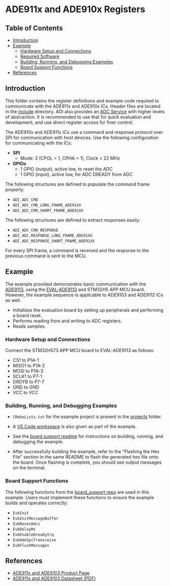 ﻿# ADE911x and ADE910x Registers

## Table of Contents

- [Introduction](#introduction)
- [Example](#example)
  - [Hardware Setup and Connections](#hardware-setup-and-connections)
  - [Required Software](#required-software)
  - [Building, Running, and Debugging Examples](#building-running-and-debugging-examples)
  - [Board Support Functions](#board-support-functions)
- [References](#references)


## Introduction

This folder contains the register definitions and example code required to communicate with the ADE911x and ADE910x ICs. Header files are located in the [include](include) directory. ADI also provides an [ADC Service](https://github.com/analogdevicesinc/energy-adc-service) with higher levels of abstraction. It is recommended to use that for quick evaluation and development, and use direct register access for finer control.

The ADE910x and ADE911x ICs use a command and response protocol over SPI for communication with host devices. Use the following configuration for communicating with the ICs:

- **SPI**
  - Mode: 3 (CPOL = 1, CPHA = 1), Clock < 22 MHz
- **GPIOs**
  - 1 GPIO (output), active low, to reset the ADC
  - 1 GPIO (input), active low, for ADC DREADY from ADC

The following structures are defined to populate the command frame properly:

- `ADI_ADC_CMD`
- `ADI_ADC_CMD_LONG_FRAME_ADE91XX`
- `ADI_ADC_CMD_SHORT_FRAME_ADE91XX`

The following structures are defined to extract responses easily:

- `ADI_ADC_CMD_RESPONSE`
- `ADI_ADC_RESPONSE_LONG_FRAME_ADE91XX`
- `ADI_ADC_RESPONSE_SHORT_FRAME_ADE91XX`

For every SPI frame, a command is received and the response to the previous command is sent to the MCU.

## Example

The example provided demonstrates basic communication with the [ADE9113](https://www.analog.com/en/products/ade9113.html), using the [EVAL-ADE9113](https://www.analog.com/en/resources/evaluation-hardware-and-software/evaluation-boards-kits/eval-ade9113.html) and STM32H5 APP MCU board. However, the example sequence is applicable to ADE9103 and ADE9112 ICs as well.

- Initializes the evaluation board by setting up peripherals and performing a board reset.
- Performs reading from and writing to ADC registers.
- Reads samples.

### Hardware Setup and Connections

Connect the STM32H573 APP MCU board to EVAL-ADE9113 as follows:
- CS1 to P1A-1
- MISO1 to P1A-2
- MOSI to P1A-3
- SCLK1 to P7-1
- DRDYB to P7-7
- GND to GND
- VCC to VCC


### Building, Running, and Debugging Examples

- `CMakeLists.txt` for the example project is present in the [projects](examples/projects/) folder.
- A [VS Code workspace](examples/projects/vscode/stm32h573zi/.vscode/frame_format_example.code-workspace) is also given as part of the example.
- See the [board support readme](https://github.com/analogdevicesinc/energy-board-support/blob/main/stm/app_mcu_h5/readme.md) for instructions on building, running, and debugging the example.

- After successfully building the example, refer to the "Flashing the Hex File" section in the same README to flash the generated hex file onto the board. Once flashing is complete, you should see output messages on the terminal.

### Board Support Functions

The following functions from the [board_support repo](https://github.com/analogdevicesinc/energy-board-support/tree/main/generic/include) are used in this example. Users must implement these functions to ensure the example builds and operates correctly:

- `EvbInit`
- `EvbInitMessageBuffer`
- `EvbResetAdcs`
- `EvbDelayMs`
- `EvbEnableDreadyIrq`
- `EvbAdeSpiTransceive`
- `EvbFlushMessages`


## References

- [ADE911x and ADE9103 Product Page](https://www.analog.com/en/products/ade9113.html)
- [ADE911x and ADE9103 Datasheet (PDF)](https://www.analog.com/media/en/technical-documentation/data-sheets/ade9103-ade9112-ade9113.pdf)